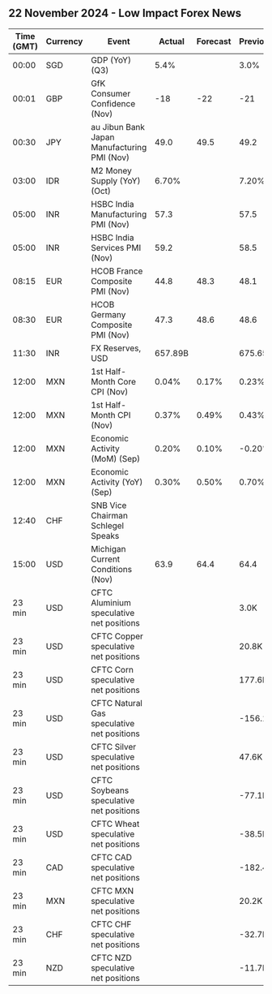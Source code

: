 ## 22 November 2024 - Low Impact Forex News

| Time (GMT) | Currency | Event | Actual | Forecast | Previous |
|------|----------|-------|--------|----------|----------|
| 00:00 | SGD | GDP (YoY) (Q3) | 5.4% |  | 3.0% |
| 00:01 | GBP | GfK Consumer Confidence (Nov) | -18 | -22 | -21 |
| 00:30 | JPY | au Jibun Bank Japan Manufacturing PMI (Nov) | 49.0 | 49.5 | 49.2 |
| 03:00 | IDR | M2 Money Supply (YoY) (Oct) | 6.70% |  | 7.20% |
| 05:00 | INR | HSBC India Manufacturing PMI (Nov) | 57.3 |  | 57.5 |
| 05:00 | INR | HSBC India Services PMI (Nov) | 59.2 |  | 58.5 |
| 08:15 | EUR | HCOB France Composite PMI (Nov) | 44.8 | 48.3 | 48.1 |
| 08:30 | EUR | HCOB Germany Composite PMI (Nov) | 47.3 | 48.6 | 48.6 |
| 11:30 | INR | FX Reserves, USD | 657.89B |  | 675.65B |
| 12:00 | MXN | 1st Half-Month Core CPI (Nov) | 0.04% | 0.17% | 0.23% |
| 12:00 | MXN | 1st Half-Month CPI (Nov) | 0.37% | 0.49% | 0.43% |
| 12:00 | MXN | Economic Activity (MoM) (Sep) | 0.20% | 0.10% | -0.20% |
| 12:00 | MXN | Economic Activity (YoY) (Sep) | 0.30% | 0.50% | 0.70% |
| 12:40 | CHF | SNB Vice Chairman Schlegel Speaks |  |  |  |
| 15:00 | USD | Michigan Current Conditions (Nov) | 63.9 | 64.4 | 64.4 |
| 23 min | USD | CFTC Aluminium speculative net positions |  |  | 3.0K |
| 23 min | USD | CFTC Copper speculative net positions |  |  | 20.8K |
| 23 min | USD | CFTC Corn speculative net positions |  |  | 177.6K |
| 23 min | USD | CFTC Natural Gas speculative net positions |  |  | -156.1K |
| 23 min | USD | CFTC Silver speculative net positions |  |  | 47.6K |
| 23 min | USD | CFTC Soybeans speculative net positions |  |  | -77.1K |
| 23 min | USD | CFTC Wheat speculative net positions |  |  | -38.5K |
| 23 min | CAD | CFTC CAD speculative net positions |  |  | -182.4K |
| 23 min | MXN | CFTC MXN speculative net positions |  |  | 20.2K |
| 23 min | CHF | CFTC CHF speculative net positions |  |  | -32.7K |
| 23 min | NZD | CFTC NZD speculative net positions |  |  | -11.7K |
